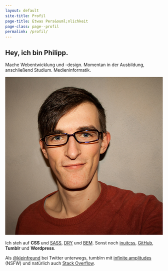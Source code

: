 ```yaml
---
layout: default
site-title: Profil
page-title: Etwas Pers&ouml;nlichkeit
page-class: page--profil
permalink: /profil/
---
```

## Hey, ich bin Philipp.

Mache Webentwicklung und -design. Momentan in der Ausbildung, anschließend Studium. Medieninformatik.

![Philipp Rudloff](/img/ich.jpg)

Ich steh auf __CSS__ und [SASS](http://sass-lang.com/ "Syntactically Awesome Style Sheets"), [DRY](http://csswizardry.com/2013/07/writing-dryer-vanilla-css/ "Don't Repeat Yourself") und [BEM](http://bem.info/ "Block Element Modifier"). Sonst noch [inuitcss](http://inuitcss.com/), [GitHub](http://github.com/kleinfreund), __Tumblr__ und __Wordpress__.

Als [@kleinfreund](http://twitter.com/kleinfreund) bei Twitter unterwegs, tumblrn mit [infinite&nbsp;amplitudes](http://infiniteamplitudes.tumblr.com/) (NSFW) und natürlich auch [Stack&nbsp;Overflow](http://stackoverflow.com/users/2036825).